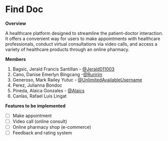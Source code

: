 # Find Doc

**Overview**

A healthcare platform designed to streamline the patient-doctor interaction. It offers a convenient way for users to make appointments with healthcare professionals, conduct virtual consultations via video calls, and access a variety of healthcare products through an online pharmacy.

**Members**

1. Bagsic, Jerald Francis Santillan - [@Jerald011003](https://gitlab.com/Jerald011003)
2. Cano, Danise Emerlyn Bingcang -[@Ruririin](https://gitlab.com/Ruririin)
3.  Generoso, Mark Railey Yutuc - [@UnlimitedAvailableUsername](https://gitlab.com/UnlimitedAvailableUsername)
4. Perez, Julianna Bondoc
5. Pineda, Alaica Gonzales - [@Alaics](https://gitlab.com/Alaics)
6. Canlas, Rafael Luis Lingat

**Features to be implemented**

- [ ] Make appointment
- [ ] Video call (online consult)
- [ ] Online pharmacy shop (e-commerce)
- [ ] Feedback and rating system